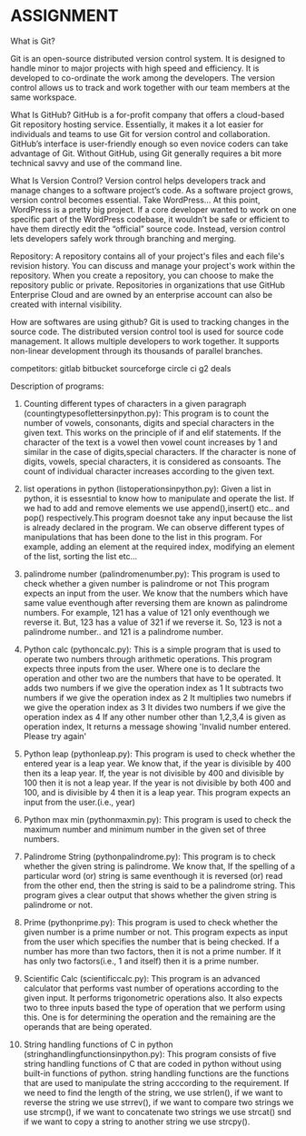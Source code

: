 # ASSIGNMENT
What is Git?

Git is an open-source distributed version control system. 
It is designed to handle minor to major projects with high speed and efficiency. 
It is developed to co-ordinate the work among the developers.
The version control allows us to track and work together with our team members at the same workspace.



What Is GitHub?
GitHub is a for-profit company that offers a cloud-based Git repository hosting service.
Essentially, it makes it a lot easier for individuals and teams to use Git for version control and collaboration.
GitHub’s interface is user-friendly enough so even novice coders can take advantage of Git.
Without GitHub, using Git generally requires a bit more technical savvy and use of the command line.


What Is Version Control?
Version control helps developers track and manage changes to a software project’s code.
As a software project grows, version control becomes essential. Take WordPress…
At this point, WordPress is a pretty big project.
If a core developer wanted to work on one specific part of the WordPress codebase,
it wouldn’t be safe or efficient to have them directly edit the “official” source code.
Instead, version control lets developers safely work through branching and merging.



Repository:
A repository contains all of your project's files and each file's revision history. 
You can discuss and manage your project's work within the repository.
When you create a repository, you can choose to make the repository public or private.
Repositories in organizations that use GitHub Enterprise Cloud and are owned by an enterprise account can also be created with internal visibility.



How are softwares are using github?
Git is used to tracking changes in the source code.
The distributed version control tool is used for source code management.
It allows multiple developers to work together.
It supports non-linear development through its thousands of parallel branches.

competitors:
gitlab
bitbucket
sourceforge
circle ci
g2 deals

Description of programs:

1. Counting different types of characters in a given paragraph (countingtypesoflettersinpython.py):
    This program is to count the number of vowels, consonants, digits and special characters in the given text.
    This works on the principle of if and elif statements. If the character of the text is a vowel then vowel count increases by 1 and similar in the case of digits,special characters. If the character is none of digits, vowels, special characters, it is considered as consoants. The count of individual character increases according to the given text.
    
2. list operations in python (listoperationsinpython.py):
    Given a list in python, it is essesntial to know how to manipulate and operate the list. 
    If we had to add and remove elements we use append(),insert() etc.. and pop() respectively.This  program doesnot take any input because the list is already declared in the program. We can observe different types of manipulations that has been done to the list in this program. For example, adding an element at the required index, modifying an element of the list, sorting the list etc...
    
3. palindrome number (palindromenumber.py):
    This program is used to check whether a given number is palindrome or not
    This program expects an input from the user.
    We know that the numbers which have same value eventhough after reversing them are known as palindrome numbers. For example, 121 has a value of 121 only eventhough we reverse it. But, 123 has a value of 321 if we reverse it. So, 123 is not a palindrome number.. and 121 is a palindrome number.
    
4. Python calc (pythoncalc.py):
    This is a simple program that is used to operate two numbers through arithmetic operations.
    This program expects three inputs from the user. Where one is to declare the operation and other two are the numbers that have to be operated.
    It adds two numbers if we give the operation index as 1
    It subtracts two numbers if we give the operation index as 2
    It multiplies two numebrs if we give the operation index as 3
    It divides two numbers if we give the operation index as 4
    If any other number other than 1,2,3,4 is given as operation index, It returns a message showing 'Invalid number entered. Please try again'
    
5. Python leap (pythonleap.py):
    This program is used to check whether the entered year is a leap year.
    We know that, if the year is divisible by 400 then its a leap year. If, the year is not divisible by 400 and divisible by 100 then it is not a leap year. If the year is not divisible by both 400 and 100, and is divisible by 4 then it is a leap year.
    This program expects an input from the user.(i.e., year)
    
6. Python max min (pythonmaxmin.py):
    This program is used to check the maximum number and minimum number in the given set of three numbers.
    
7. Palindrome String (pythonpalindrome.py):
    This program is to check whether the given string is palindrome.
    We know that, If the spelling of a particular word (or) string is same eventhough it is reversed (or) read from the other end, then the string is said to be a palindrome string.
    This program gives a clear output that shows whether the given string is palindrome or not.
    
8. Prime (pythonprime.py):
    This program is used to check whether the given number is a prime number or not.
    This program expects as input from the user which specifies the number that is being checked.
    If a number has more than two factors, then it is not a prime number. If it has only two factors(i.e., 1 and itself) then it is a prime number.
    
9. Scientific Calc (scientificcalc.py):
    This program is an advanced calculator that performs vast number of operations according to the given input.
    It performs trigonometric operations also.
    It also expects two to three inputs based the type of operation that we perform using this. One is for determining the operation and the remaining are the operands that are being operated.
    
10. String handling functions of C in python (stringhandlingfunctionsinpython.py):
    This program consists of five string handling functions of C that are coded in python without using built-in functions of python.
    string handling functions are the functions that are used to manipulate the string acccording to the requirement. If we need to find the length of the string, we use strlen(), if we want to reverse the string we use strrev(), if we want to compare two strings we use strcmp(), if we want to concatenate two strings we use strcat() snd if we want to copy a string to another string we use strcpy().

